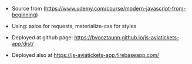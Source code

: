 * Source from (https://www.udemy.com/course/modern-javascript-from-beginning)
* Using: axios for requests, materialize-css for styles

* Deployed at github page: https://bvooztaunn.github.io/js-aviatickets-app/dist/
* Deployed also at https://js-aviatickets-app.firebaseapp.com/ 